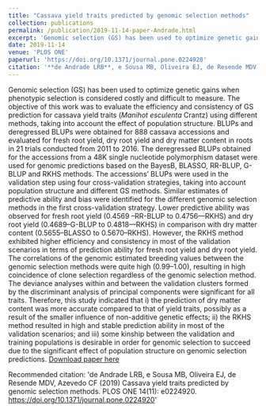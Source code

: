 ```yaml
---
title: "Cassava yield traits predicted by genomic selection methods"
collection: publications
permalink: /publication/2019-11-14-paper-Andrade.html
excerpt: 'Genomic selection (GS) has been used to optimize genetic gains when phenotypic selection is considered costly and difficult to measure. The objective of this work was to evaluate the efficiency and consistency of GS prediction for cassava yield traits (*Manihot esculenta* Crantz) using different methods, taking into account the effect of population structure. BLUPs and deregressed BLUPs were obtained for 888 cassava accessions and evaluated for fresh root yield, dry root yield and dry matter content in roots in 21 trials conducted from 2011 to 2016. The deregressed BLUPs obtained for the accessions from a 48K single nucleotide polymorphism dataset were used for genomic predictions based on the BayesB, BLASSO, RR-BLUP, G-BLUP and RKHS methods. The accessions’ BLUPs were used in the validation step using four cross-validation strategies, taking into account population structure and different GS methods. Similar estimates of predictive ability and bias were identified for the different genomic selection methods in the first cross-validation strategy. Lower predictive ability was observed for fresh root yield (0.4569 –RR-BLUP to 0.4756—RKHS) and dry root yield (0.4689–G-BLUP to 0.4818—RKHS) in comparison with dry matter content (0.5655–BLASSO to 0.5670–RKHS). However, the RKHS method exhibited higher efficiency and consistency in most of the validation scenarios in terms of prediction ability for fresh root yield and dry root yield. The correlations of the genomic estimated breeding values between the genomic selection methods were quite high (0.99–1.00), resulting in high coincidence of clone selection regardless of the genomic selection method. The deviance analyses within and between the validation clusters formed by the discriminant analysis of principal components were significant for all traits. Therefore, this study indicated that i) the prediction of dry matter content was more accurate compared to that of yield traits, possibly as a result of the smaller influence of non-additive genetic effects; ii) the RKHS method resulted in high and stable prediction ability in most of the validation scenarios; and iii) some kinship between the validation and training populations is desirable in order for genomic selection to succeed due to the significant effect of population structure on genomic selection predictions.'
date: 2019-11-14
venue: 'PLOS ONE'
paperurl: 'https://doi.org/10.1371/journal.pone.0224920'
citation: '**de Andrade LRB**, e Sousa MB, Oliveira EJ, de Resende MDV, Azevedo CF (2019) Cassava yield traits predicted by genomic selection methods. PLOS ONE 14(11): e0224920. https://doi.org/10.1371/journal.pone.0224920'
---
```

Genomic selection (GS) has been used to optimize genetic gains when phenotypic selection is considered costly and difficult to measure. The objective of this work was to evaluate the efficiency and consistency of GS prediction for cassava yield traits (*Manihot esculenta* Crantz) using different methods, taking into account the effect of population structure. BLUPs and deregressed BLUPs were obtained for 888 cassava accessions and evaluated for fresh root yield, dry root yield and dry matter content in roots in 21 trials conducted from 2011 to 2016. The deregressed BLUPs obtained for the accessions from a 48K single nucleotide polymorphism dataset were used for genomic predictions based on the BayesB, BLASSO, RR-BLUP, G-BLUP and RKHS methods. The accessions’ BLUPs were used in the validation step using four cross-validation strategies, taking into account population structure and different GS methods. Similar estimates of predictive ability and bias were identified for the different genomic selection methods in the first cross-validation strategy. Lower predictive ability was observed for fresh root yield (0.4569 –RR-BLUP to 0.4756—RKHS) and dry root yield (0.4689–G-BLUP to 0.4818—RKHS) in comparison with dry matter content (0.5655–BLASSO to 0.5670–RKHS). However, the RKHS method exhibited higher efficiency and consistency in most of the validation scenarios in terms of prediction ability for fresh root yield and dry root yield. The correlations of the genomic estimated breeding values between the genomic selection methods were quite high (0.99–1.00), resulting in high coincidence of clone selection regardless of the genomic selection method. The deviance analyses within and between the validation clusters formed by the discriminant analysis of principal components were significant for all traits. Therefore, this study indicated that i) the prediction of dry matter content was more accurate compared to that of yield traits, possibly as a result of the smaller influence of non-additive genetic effects; ii) the RKHS method resulted in high and stable prediction ability in most of the validation scenarios; and iii) some kinship between the validation and training populations is desirable in order for genomic selection to succeed due to the significant effect of population structure on genomic selection predictions.
[Download paper here](https://doi.org/10.1371/journal.pone.0224920)

Recommended citation: 'de Andrade LRB, e Sousa MB, Oliveira EJ, de Resende MDV, Azevedo CF (2019) Cassava yield traits predicted by genomic selection methods. PLOS ONE 14(11): e0224920. https://doi.org/10.1371/journal.pone.0224920'
